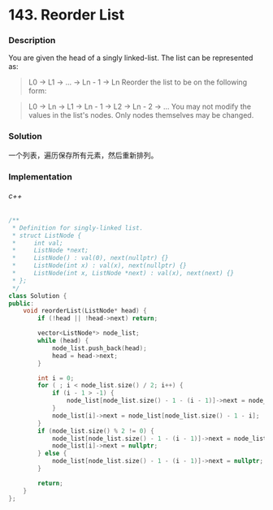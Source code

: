 # 143. Reorder List

### Description

You are given the head of a singly linked-list. The list can be represented as:

> L0 → L1 → … → Ln - 1 → Ln
Reorder the list to be on the following form:

> L0 → Ln → L1 → Ln - 1 → L2 → Ln - 2 → …
You may not modify the values in the list's nodes. Only nodes themselves may be changed.

### Solution

一个列表，遍历保存所有元素，然后重新排列。

### Implementation

###### c++

```c++
/**
 * Definition for singly-linked list.
 * struct ListNode {
 *     int val;
 *     ListNode *next;
 *     ListNode() : val(0), next(nullptr) {}
 *     ListNode(int x) : val(x), next(nullptr) {}
 *     ListNode(int x, ListNode *next) : val(x), next(next) {}
 * };
 */
class Solution {
public:
    void reorderList(ListNode* head) {
        if (!head || !head->next) return;

        vector<ListNode*> node_list;
        while (head) {
            node_list.push_back(head);
            head = head->next;
        }

        int i = 0;
        for ( ; i < node_list.size() / 2; i++) {
            if (i - 1 > -1) {
                node_list[node_list.size() - 1 - (i - 1)]->next = node_list[i];
            }
            node_list[i]->next = node_list[node_list.size() - 1 - i];
        }
        if (node_list.size() % 2 != 0) {
            node_list[node_list.size() - 1 - (i - 1)]->next = node_list[i];
            node_list[i]->next = nullptr;
        } else {
            node_list[node_list.size() - 1 - (i - 1)]->next = nullptr;
        }

        return;
    }
};
```
